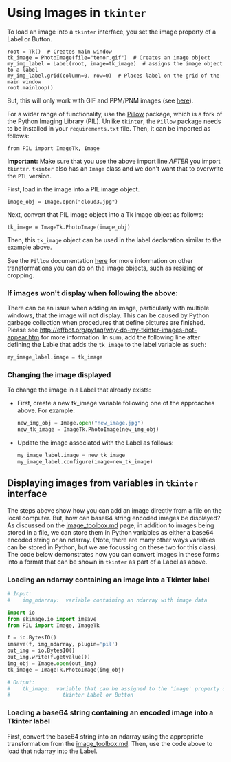 # Using Images in `tkinter`

To load an image into a `tkinter` interface, you set the image property
of a Label or Button.

```
root = Tk()  # Creates main window
tk_image = PhotoImage(file="tenor.gif")  # Creates an image object
my_img_label = Label(root, image=tk_image)  # assigns the image object to a label
my_img_label.grid(column=0, row=0)  # Places label on the grid of the main window
root.mainloop()
```
But, this will only work with GIF and PPM/PNM images (see [here](https://tkdocs.com/tutorial/fonts.html#images)).

For a wider range of functionality, use the [Pillow](https://pillow.readthedocs.io/en/stable/index.html) 
package, which is a fork of the Python Imaging Library (PIL).  Unlike `tkinter`,
the `Pillow` package needs to be installed in your `requirements.txt` file.
Then, it can be imported as follows:
```
from PIL import ImageTk, Image
```  
**Important:** Make sure that you use the above import line *AFTER* you import
`tkinter`.  `tkinter` also has an `Image` class and we don't want that to 
overwrite the `PIL` version.


First, load in the image into a PIL image object.
```
image_obj = Image.open("cloud3.jpg")
```
Next, convert that PIL image object into a Tk image object as follows:
```
tk_image = ImageTk.PhotoImage(image_obj)
```
Then, this `tk_image` object can be used in the label declaration similar to
the example above.  

See the `Pillow` documentation [here](https://pillow.readthedocs.io/en/stable/index.html)
 for more information on other
transformations you can do on the image objects, such as resizing or cropping.

### If images won't display when following the above:
There can be an issue when adding an image, particularly with multiple windows,
that the image will not display.  This can be caused by Python garbage
collection when procedures that define pictures are finished.  Please
see <http://effbot.org/pyfaq/why-do-my-tkinter-images-not-appear.htm> for
more information.  In sum, add the following line after defining the Lable
that adds the `tk_image` to the label variable as such:
```python
my_image_label.image = tk_image
```

### Changing the image displayed
To change the image in a Label that already exists:
* First, create a new tk_image variable following one of the approaches above.
For example:  
  ```python
  new_img_obj = Image.open("new_image.jpg")
  new_tk_image = ImageTk.PhotoImage(new_img_obj)
  ```
* Update the image associated with the Label as follows:
  ```python
  my_image_label.image = new_tk_image  
  my_image_label.configure(image=new_tk_image)
  ```


## Displaying images from variables in `tkinter` interface
The steps above show how you can add an image directly from a file on the local
computer.  But, how can base64 string encoded images be displayed?  As 
discussed on the [image_toolbox.md](image_toolbox.md) page, in addition to 
images being stored in a file, we can store them in Python variables as either
a base64 encoded string or an ndarray.  (Note, there are many other ways 
variables can be stored in Python, but we are focussing on these two for this
class).  The code below demonstrates how you can convert images in these
forms into a format that can be shown in `tkinter` as part of a Label as
above.

### Loading an ndarray containing an image into a Tkinter label

```python
# Input:
#    img_ndarray:  variable containing an ndarray with image data

import io
from skimage.io import imsave
from PIL import Image, ImageTk

f = io.BytesIO()
imsave(f, img_ndarray, plugin='pil')
out_img = io.BytesIO()
out_img.write(f.getvalue())
img_obj = Image.open(out_img)
tk_image = ImageTk.PhotoImage(img_obj)

# Output:
#    tk_image:  variable that can be assigned to the 'image' property of a
#                 tkinter Label or Button
```

### Loading a base64 string containing an encoded image into a Tkinter label
First, convert the base64 string into an ndarray using the appropriate
transformation from the [image_toolbox.md](image_toolbox.md).  Then, use the
code above to load that ndarray into the Label.
